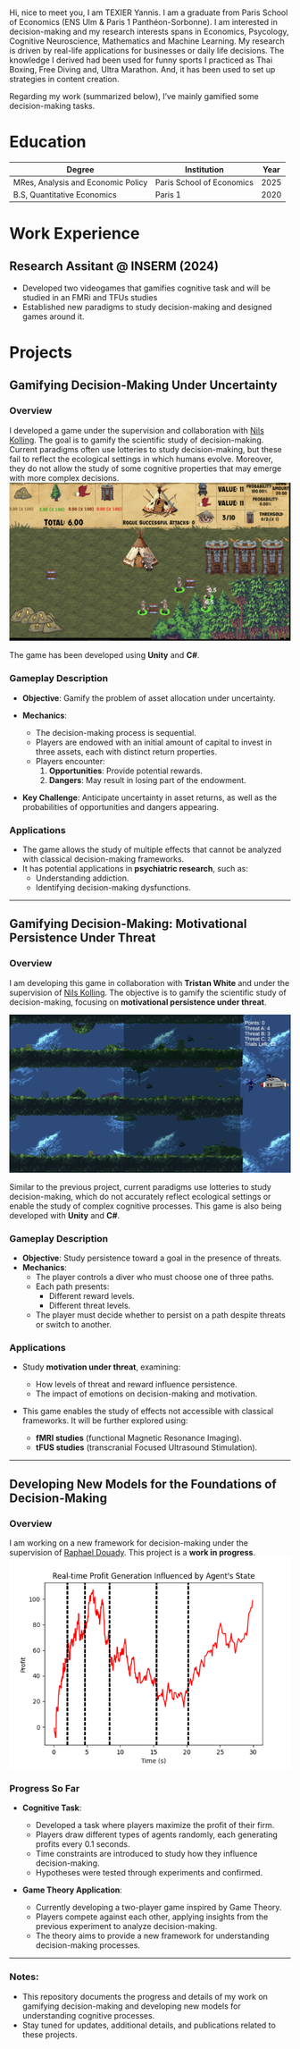 <!-- # yanntex.github.io -->

#
Hi, nice to meet you, I am TEXIER Yannis. I am a graduate from Paris School of Economics (ENS Ulm & Paris 1 Panthéon-Sorbonne). I am interested in decision-making and my research interests spans in Economics, Psycology, Cognitive Neuroscience, Mathematics and Machine Learning. My research is driven by real-life applications for businesses or daily life decisions. 
The knowledge I derived had been used for funny sports I practiced as Thai Boxing, Free Diving and, Ultra Marathon. And, it has been used to set up strategies in content creation.

Regarding my work (summarized below), I’ve mainly gamified some decision-making tasks.

# Education

| Degree                       | Institution                      | Year  |
|------------------------------|----------------------------------|-------|
| MRes, Analysis and Economic Policy | Paris School of Economics         | 2025  |
| B.S, Quantitative Economics  | Paris 1                           | 2020  |

# Work Experience
## Research Assitant @ INSERM (2024)
- Developed two videogames that gamifies cognitive task and will be studied in an FMRi and TFUs studies
- Established new paradigms to study decision-making and designed games around it.


# Projects

## Gamifying Decision-Making Under Uncertainty

### Overview
I developed a game under the supervision and collaboration with [Nils Kolling](https://sites.google.com/view/ecc-team/home). The goal is to gamify the scientific study of decision-making. Current paradigms often use lotteries to study decision-making, but these fail to reflect the ecological settings in which humans evolve. Moreover, they do not allow the study of some cognitive properties that may emerge with more complex decisions.
![Game Illustration](pic/GameScreen1.png)

The game has been developed using **Unity** and **C#**.

### Gameplay Description
- **Objective**: Gamify the problem of asset allocation under uncertainty.
- **Mechanics**:
  - The decision-making process is sequential.
  - Players are endowed with an initial amount of capital to invest in three assets, each with distinct return properties.
  - Players encounter:
    1. **Opportunities**: Provide potential rewards.
    2. **Dangers**: May result in losing part of the endowment.

- **Key Challenge**: Anticipate uncertainty in asset returns, as well as the probabilities of opportunities and dangers appearing.

### Applications
- The game allows the study of multiple effects that cannot be analyzed with classical decision-making frameworks.
- It has potential applications in **psychiatric research**, such as:
  - Understanding addiction.
  - Identifying decision-making dysfunctions.

---

## Gamifying Decision-Making: Motivational Persistence Under Threat
### Overview
I am developing this game in collaboration with **Tristan White** and under the supervision of [Nils Kolling](https://sites.google.com/view/ecc-team/home). The objective is to gamify the scientific study of decision-making, focusing on **motivational persistence under threat**.

![Game Illustration](pic/GameScreen2.png)

Similar to the previous project, current paradigms use lotteries to study decision-making, which do not accurately reflect ecological settings or enable the study of complex cognitive processes. This game is also being developed with **Unity** and **C#**.

### Gameplay Description
- **Objective**: Study persistence toward a goal in the presence of threats.
- **Mechanics**:
  - The player controls a diver who must choose one of three paths.
  - Each path presents:
    - Different reward levels.
    - Different threat levels.
  - The player must decide whether to persist on a path despite threats or switch to another.

### Applications
- Study **motivation under threat**, examining:
  - How levels of threat and reward influence persistence.
  - The impact of emotions on decision-making and motivation.

- This game enables the study of effects not accessible with classical frameworks. It will be further explored using:
  - **fMRI studies** (functional Magnetic Resonance Imaging).
  - **tFUS studies** (transcranial Focused Ultrasound Stimulation).

---

## Developing New Models for the Foundations of Decision-Making

### Overview
I am working on a new framework for decision-making under the supervision of [Raphael Douady](https://raphaeldouady.com). This project is a **work in progress**.
![Task Illustration](pic/Figure_4.png)

### Progress So Far
- **Cognitive Task**:
  - Developed a task where players maximize the profit of their firm.
  - Players draw different types of agents randomly, each generating profits every 0.1 seconds.
  - Time constraints are introduced to study how they influence decision-making.
  - Hypotheses were tested through experiments and confirmed.

- **Game Theory Application**:
  - Currently developing a two-player game inspired by Game Theory.
  - Players compete against each other, applying insights from the previous experiment to analyze decision-making.
  - The theory aims to provide a new framework for understanding decision-making processes.

---


### Notes:
- This repository documents the progress and details of my work on gamifying decision-making and developing new models for understanding cognitive processes.
- Stay tuned for updates, additional details, and publications related to these projects.
